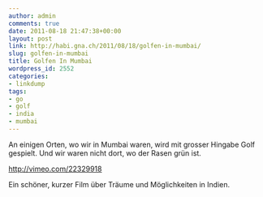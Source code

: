 ```yaml
---
author: admin
comments: true
date: 2011-08-18 21:47:38+00:00
layout: post
link: http://habi.gna.ch/2011/08/18/golfen-in-mumbai/
slug: golfen-in-mumbai
title: Golfen In Mumbai
wordpress_id: 2552
categories:
- linkdump
tags:
- go
- golf
- india
- mumbai
---
```


An einigen Orten, wo wir in Mumbai waren, wird mit grosser Hingabe Golf gespielt.
Und wir waren nicht dort, wo der Rasen grün ist.

http://vimeo.com/22329918

Ein schöner, kurzer Film über Träume und Möglichkeiten in Indien.
